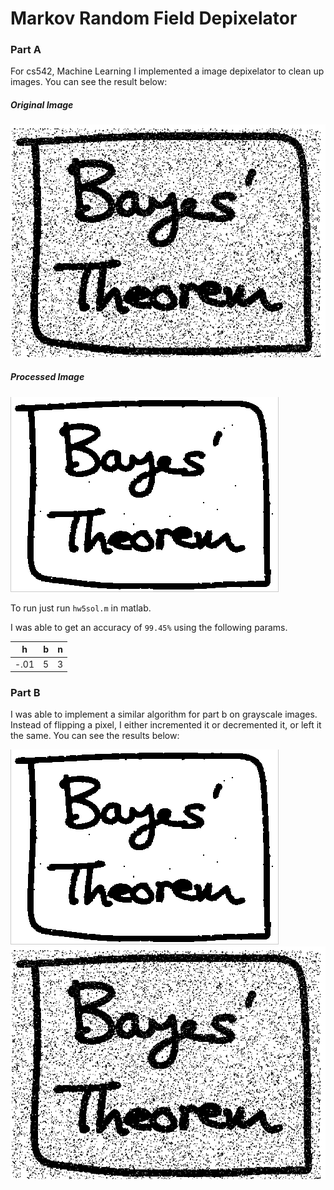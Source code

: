 # Markov Random Field Depixelator

### Part A

For cs542, Machine Learning I implemented a image depixelator to clean up images. You can see the result below:

##### Original Image
![Original Image](results/orig.png) 
##### Processed Image
![Processed Image](results/final.png)

To run just run `hw5sol.m` in matlab.

I was able to get an accuracy of `99.45%` using the following params.

| h   | b   | n   |
| --- | --- | --- |
| -.01|  5  |  3  |


### Part B

I was able to implement a similar algorithm for part b on grayscale images. Instead of flipping a pixel, I either incremented it or decremented it, or left it the same. You can see the results below:

![Processed Image](results/final.png)
![Original Image](results/orig.png)

